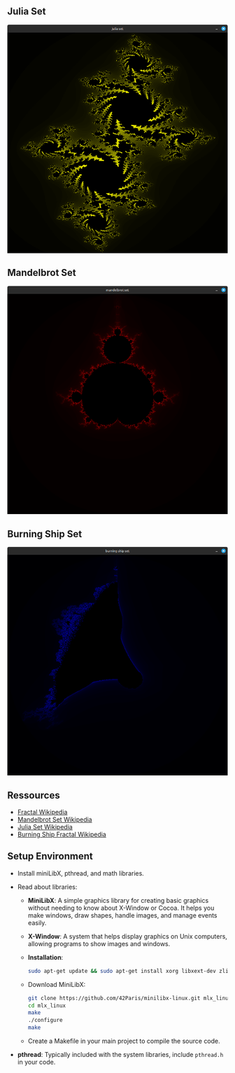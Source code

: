 ## Julia Set
![Fractal Example](images/julia.png)

## Mandelbrot Set
![Fractal Example](images/mandlbrot.png)

## Burning Ship Set
![Fractal Example](images/ship.png)



## Ressources
  - [Fractal Wikipedia](https://en.wikipedia.org/wiki/Fractal)
  - [Mandelbrot Set Wikipedia](https://en.wikipedia.org/wiki/Mandelbrot_set)
  - [Julia Set Wikipedia](https://en.wikipedia.org/wiki/Julia_set)
  - [Burning Ship Fractal Wikipedia](https://en.wikipedia.org/wiki/Burning_Ship_fractal)

## Setup Environment
- Install miniLibX, pthread, and math libraries.
- Read about libraries:
  - **MiniLibX**: A simple graphics library for creating basic graphics without needing to know about X-Window or Cocoa. It helps you make windows, draw shapes, handle images, and manage events easily.
  
  - **X-Window**: A system that helps display graphics on Unix computers, allowing programs to show images and windows.

  - **Installation**:
    ```bash
    sudo apt-get update && sudo apt-get install xorg libxext-dev zlib1g-dev libbsd-dev
    ```
  - Download MiniLibX:
    ```bash
    git clone https://github.com/42Paris/minilibx-linux.git mlx_linux
    cd mlx_linux
    make
    ./configure
    make
    ```
  - Create a Makefile in your main project to compile the source code.

- **pthread**: Typically included with the system libraries, include `pthread.h` in your code.





